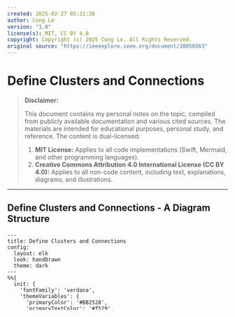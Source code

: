 ```yaml
---
created: 2025-02-27 05:31:26
author: Cong Le
version: "1.0"
license(s): MIT, CC BY 4.0
copyright: Copyright (c) 2025 Cong Le. All Rights Reserved.
original source: "https://ieeexplore.ieee.org/document/10856563"
---
```




# Define Clusters and Connections
> **Disclaimer:**
>
> This document contains my personal notes on the topic,
> compiled from publicly available documentation and various cited sources.
> The materials are intended for educational purposes, personal study, and reference.
> The content is dual-licensed:
> 1. **MIT License:** Applies to all code implementations (Swift, Mermaid, and other programming languages).
> 2. **Creative Commons Attribution 4.0 International License (CC BY 4.0):** Applies to all non-code content, including text, explanations, diagrams, and illustrations.
---


## Define Clusters and Connections - A Diagram Structure



```mermaid
---
title: Define Clusters and Connections
config:
  layout: elk
  look: handDrawn
  theme: dark
---
%%{
  init: {
    'fontFamily': 'verdana',
    'themeVariables': {
      'primaryColor': '#BB2528',
      'primaryTextColor': '#f529',
      'primaryBorderColor': '#7C0000',
      'lineColor': '#F8B229',
      'secondaryColor': '#006100',
      'tertiaryColor': '#fff'
    }
  }
}%%
graph LR
    subgraph Define_Clusters_and_Connections["Define Clusters and Connections"]
        A[Define Clusters and Connections] --> B[Initial Clusters]
        B --> C(Each data point is a cluster with initial mass 1)
        B --> D[Forming Connections]
        D --> E["Nearest Neighbor Merging<br>(Eq. 1)"]
        E --> F[Iterative Merging]
        
        F --> G[Repeat steps until a single cluster]
    end
    
    subgraph Detailed_Steps["Detailed Steps"]
        H[Forming Connections] --> I[Calculate masses and distances]
        I --> J[Create a connected graph]
        J --> K["Update cluster set<br>(Eq. 2)"]
        K --> L[Repeat steps until a single cluster]
    end
    
```

DOI: [10.13140/RG.2.2.11751.97447](http://dx.doi.org/10.13140/RG.2.2.11751.97447)

---

### Explanation of "Define Clusters and Connections"

This section of the Torque Clustering (TC) algorithm outlines the initial setup and the process of forming connections between data points to create the initial cluster structure.

**1. Initial Clusters (B):**  The algorithm begins by treating each individual data point as a separate cluster. Each of these initial clusters has an initial mass (value) of 1, reflecting its constituent data point.  This sets the base level of the hierarchy.

**2. Forming Connections (D):**  This is the core step in establishing the connections, creating an adjacency matrix.  This step is further broken down into:

   * **Nearest Neighbor Merging (E):**  TC identifies the nearest neighbor for each cluster among all the current clusters that has a higher mass. The "nearest neighbor" is determined using a distance metric.  A connection is then formed between these two clusters, effectively merging them into a larger cluster.  This process is guided by the equation referenced as (Eq. 1).

   * **Iterative Merging (F):** The merging process continues iteratively. The algorithm repeatedly finds the nearest higher-mass neighbor and merges them.  This process continues until all data points are combined into a single, top-level cluster.

   * **Repeat steps until a single cluster (G):** This emphasizes the iterative nature of the connection formation process, iterating until all clusters are merged into one.

**3. Calculating Masses and Distances (I):**

  * **Mass:** 𝑀𝑀𝑖𝑖 is the product of the masses of the two connected clusters at each iteration.
  * **Distance:** 𝐷𝐷𝑖𝑖 is the minimum distance between any data points in the two connected clusters.

**4. Create a connected graph (J):** This step uses the calculated masses and distances to build a graph, where each cluster is a node and the connections are the edges.


**5. Updating cluster set (Eq. 2):**  This step updates the list of clusters and their respective masses after each merger.

---


### Key Considerations

*   **Iterative Nature:** The algorithm's core mechanism is iterative merging based on proximity and mass.
*   **Hierarchical Structure:** This step lays the foundation for the hierarchical structure of clusters, which is a key element of the algorithm.
*   **Connection Formation:** The connection formation step is guided by the criterion of finding the nearest neighbor with a higher mass. This prioritization is key to preventing errors in the merging process.

This detailed breakdown and the diagram should clarify the "Define Clusters and Connections" stage of the Torque Clustering algorithm.  Remember that the actual implementation would involve specific distance metrics and how the algorithm tracks the masses of the clusters throughout the merging process.




---
**Licenses:**

- **MIT License:**  [![License: MIT](https://img.shields.io/badge/License-MIT-yellow.svg)](LICENSE) - Full text in [LICENSE](LICENSE) file.
- **Creative Commons Attribution 4.0 International:** [![License: CC BY 4.0](https://licensebuttons.net/l/by/4.0/88x31.png)](LICENSE-CC-BY) - Legal details in [LICENSE-CC-BY](LICENSE-CC-BY) and at [Creative Commons official site](http://creativecommons.org/licenses/by/4.0/).

---